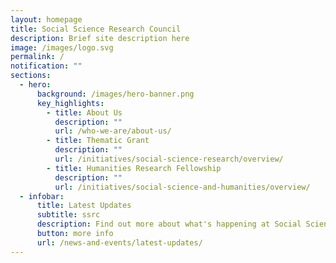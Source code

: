 ```yaml
---
layout: homepage
title: Social Science Research Council
description: Brief site description here
image: /images/logo.svg
permalink: /
notification: ""
sections:
  - hero:
      background: /images/hero-banner.png
      key_highlights:
        - title: About Us
          description: ""
          url: /who-we-are/about-us/
        - title: Thematic Grant
          description: ""
          url: /initiatives/social-science-research/overview/
        - title: Humanities Research Fellowship
          description: ""
          url: /initiatives/social-science-and-humanities/overview/
  - infobar:
      title: Latest Updates
      subtitle: ssrc
      description: Find out more about what's happening at Social Science Research Council
      button: more info
      url: /news-and-events/latest-updates/
---
```

